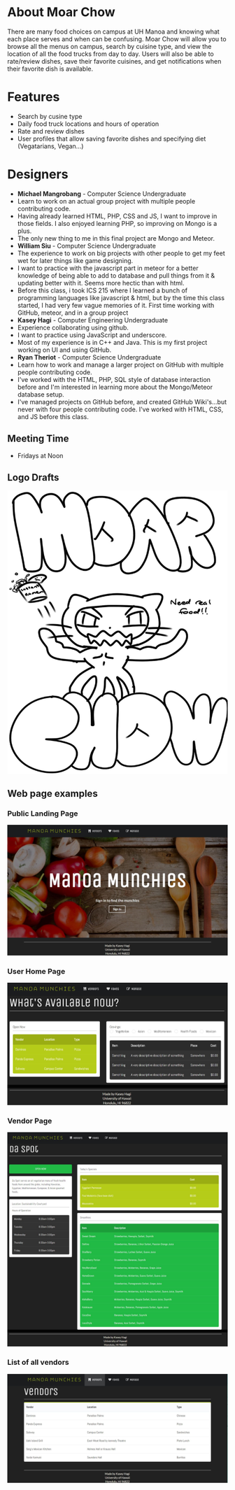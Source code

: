 # About Moar Chow
There are many food choices on campus at UH Manoa and knowing what each place serves and when can be confusing. Moar Chow will allow you to browse all the menus on campus, search by cuisine type, and view the location of all the food trucks from day to day. Users will also be able to rate/review dishes, save their favorite cuisines, and get notifications when their favorite dish is available.

# Features
 + Search by cusine type
 + Daily food truck locations and hours of operation
 + Rate and review dishes
 + User profiles that allow saving favorite dishes and specifying diet (Vegatarians, Vegan...)
 
# Designers
 + **Michael Mangrobang** - Computer Science Undergraduate
  + Learn to work on an actual group project with multiple people contributing code.
  + Having already learned HTML, PHP, CSS and JS, I want to improve in those fields. I also enjoyed learning PHP, so improving on Mongo is a plus.
  + The only new thing to me in this final project are Mongo and Meteor.
 + **William Siu** - Computer Science Undergraduate
  + The experience to work on big projects with other people to get my feet wet for later things like game designing.
  +  I want to practice with the javascript part in meteor for a better knowledge of being able to add to database and pull things from it & updating better with it. Seems more hectic than with html.
  +  Before this class, i took ICS 215 where I learned a bunch of programming languages like javascript & html, but by the time this class started, I had very few vague memories of it. First time working with GitHub, meteor, and in a group project
 + **Kasey Hagi** - Computer Engineering Undergraduate
  + Experience collaborating using github.
  + I want to practice using JavaScript and underscore.
  + Most of my experience is in C++ and Java. This is my first project working on UI and using GitHub.
 + **Ryan Theriot** - Computer Science Undergraduate
  + Learn how to work and manage a larger project on GitHub with multiple people contributing code.  
  + I've worked with the HTML, PHP, SQL style of database interaction before and I'm interested in learning more about the Mongo/Meteor database setup. 
  + I've managed projects on GitHub before, and created GitHub Wiki's...but never with four people contributing code. I've worked with HTML, CSS, and JS  before this class.
  
## Meeting Time
 + Fridays at Noon
 
## Logo Drafts
<img class="ui medium image" src="https://github.com/moarchow/moarchow.github.io/blob/master/images/need%20real%20food.jpg?raw=true">

## Web page examples

### Public Landing Page
<img class="ui medium right floated image" src="https://raw.githubusercontent.com/moarchow/moarchow.github.io/master/images/public-landing-page.JPG">

### User Home Page
<img class="ui medium right floated image" src="https://raw.githubusercontent.com/moarchow/moarchow.github.io/master/images/user-home-page.JPG">

### Vendor Page
<img class="ui medium right floated image" src="https://raw.githubusercontent.com/moarchow/moarchow.github.io/master/images/vendor-page.JPG">

### List of all vendors
<img class="ui medium right floated image" src="https://raw.githubusercontent.com/moarchow/moarchow.github.io/master/images/list-of-vendors.JPG">
